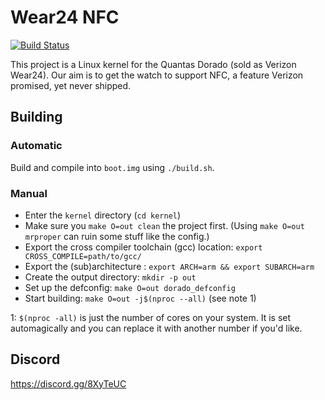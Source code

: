 # Wear24 NFC

[![Build Status](https://travis-ci.org/davwheat/Wear24-NFC.svg?branch=master)](https://travis-ci.org/davwheat/Wear24-NFC)

This project is a Linux kernel for the Quantas Dorado (sold as Verizon Wear24). Our aim is to get the watch to support NFC, a feature Verizon promised, yet never shipped.

## Building

### Automatic

Build and compile into `boot.img` using `./build.sh`.

### Manual

- Enter the `kernel` directory (`cd kernel`)
- Make sure you `make O=out clean` the project first. (Using `make O=out mrproper` can ruin some stuff like the config.)
- Export the cross compiler toolchain (gcc) location: `export CROSS_COMPILE=path/to/gcc/`
- Export the (sub)architecture : `export ARCH=arm && export SUBARCH=arm`
- Create the output directory: `mkdir -p out`
- Set up the defconfig: `make O=out dorado_defconfig`
- Start building: `make O=out -j$(nproc --all)` (see note 1)

1: `$(nproc -all)` is just the number of cores on your system. It is set automagically and you can replace it with another number if you'd like.

## Discord

https://discord.gg/8XyTeUC

